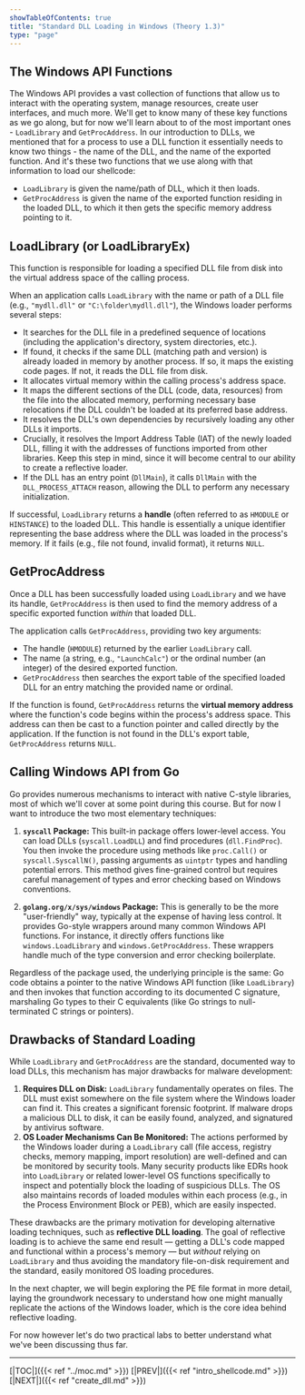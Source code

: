 ```yaml
---
showTableOfContents: true
title: "Standard DLL Loading in Windows (Theory 1.3)"
type: "page"
---
```

## The Windows API Functions
The Windows API provides a vast collection of functions that allow us to interact with the operating system, 
manage resources, create user interfaces, and much more. We'll get to know many of these key functions as we go along, 
but for now we'll learn about to of the most important ones - `LoadLibrary` and `GetProcAddress`. 
In our introduction to DLLs, we mentioned that for a process to use a DLL function it essentially needs to know two things - 
the name of the DLL, and the name of the exported function. And it's these two functions that we use along with that information 
to load our shellcode:
- `LoadLibrary` is given the name/path of DLL, which it then loads.
- `GetProcAddress` is given the name of the exported function residing in the loaded DLL, to which it then gets the specific memory address pointing to it.


## LoadLibrary (or LoadLibraryEx)
This function is responsible for loading a specified DLL file from disk into the virtual address space of the calling process.

When an application calls `LoadLibrary` with the name or path of a DLL file (e.g., `"mydll.dll"` or `"C:\folder\mydll.dll"`), 
the Windows loader performs several steps:
- It searches for the DLL file in a predefined sequence of locations (including the application's directory, system directories, etc.).
- If found, it checks if the same DLL (matching path and version) is already loaded in memory by another process. If so, it maps the existing code pages. If not, it reads the DLL file from disk.
- It allocates virtual memory within the calling process's address space.
- It maps the different sections of the DLL (code, data, resources) from the file into the allocated memory, performing necessary base relocations if the DLL couldn't be loaded at its preferred base address.
- It resolves the DLL's own dependencies by recursively loading any other DLLs it imports. 
- Crucially, it resolves the Import Address Table (IAT) of the newly loaded DLL, filling it with the addresses of functions imported from other libraries. Keep this step in mind, since it will become central to our ability to create a reflective loader.
- If the DLL has an entry point (`DllMain`), it calls `DllMain` with the `DLL_PROCESS_ATTACH` reason, allowing the DLL to perform any necessary initialization.

If successful, `LoadLibrary` returns a **handle** (often referred to as `HMODULE` or `HINSTANCE`) to the loaded DLL. 
This handle is essentially a unique identifier representing the base address where the DLL was loaded in the process's memory.
If it fails (e.g., file not found, invalid format), it returns `NULL`.

## GetProcAddress
Once a DLL has been successfully loaded using `LoadLibrary` and we have its handle, `GetProcAddress` is then used to find the memory 
address of a specific exported function _within_ that loaded DLL.

The application calls `GetProcAddress`, providing two key arguments:
- The handle (`HMODULE`) returned by the earlier `LoadLibrary` call.
- The name (a string, e.g., `"LaunchCalc"`) or the ordinal number (an integer) of the desired exported function.
- `GetProcAddress` then searches the export table of the specified loaded DLL for an entry matching the provided name or ordinal.

If the function is found, `GetProcAddress` returns the **virtual memory address** where the function's code begins within 
the process's address space. This address can then be cast to a function pointer and called directly by the application. 
If the function is not found in the DLL's export table, `GetProcAddress` returns `NULL`.


## Calling Windows API from Go

Go provides numerous mechanisms to interact with native C-style libraries, most of which we'll cover at some point during this course. 
But for now I want to introduce the two most elementary techniques:

1. **`syscall` Package:** This built-in package offers lower-level access. You can load DLLs (`syscall.LoadDLL`) and find procedures (`dll.FindProc`). You then invoke the procedure using methods like `proc.Call()` or `syscall.SyscallN()`, passing arguments as `uintptr` types and handling potential errors. This method gives fine-grained control but requires careful management of types and error checking based on Windows conventions.

2. **`golang.org/x/sys/windows` Package:** This is generally to be the more "user-friendly" way, typically at the expense of having less control. It provides Go-style wrappers around many common Windows API functions. For instance, it directly offers functions like `windows.LoadLibrary` and `windows.GetProcAddress`. These wrappers handle much of the type conversion and error checking boilerplate.


Regardless of the package used, the underlying principle is the same: Go code obtains a pointer to the native Windows API function (like `LoadLibrary`) and then invokes that function according to its documented C signature, marshaling Go types to their C equivalents (like Go strings to null-terminated C strings or pointers).

## Drawbacks of Standard Loading

While `LoadLibrary` and `GetProcAddress` are the standard, documented way to load DLLs, this mechanism has major drawbacks
for malware development:

1. **Requires DLL on Disk:** `LoadLibrary` fundamentally operates on files. The DLL must exist somewhere on the file system where the Windows loader can find it. This creates a significant forensic footprint. If malware drops a malicious DLL to disk, it can be easily found, analyzed, and signatured by antivirus software.
2. **OS Loader Mechanisms Can Be Monitored:** The actions performed by the Windows loader during a `LoadLibrary` call (file access, registry checks, memory mapping, import resolution) are well-defined and can be monitored by security tools. Many security products like EDRs hook into `LoadLibrary` or related lower-level OS functions specifically to inspect and potentially block the loading of suspicious DLLs. The OS also maintains records of loaded modules within each process (e.g., in the Process Environment Block or PEB), which are easily inspected.

These drawbacks are the primary motivation for developing alternative loading techniques, such as **reflective DLL loading**. The goal of reflective loading is to achieve the same end result — getting a DLL's code mapped and functional within a process's memory — but _without_ relying on `LoadLibrary` and thus avoiding the mandatory file-on-disk requirement and the standard, easily monitored OS loading procedures.

In the next chapter, we will begin exploring the PE file format in more detail, laying the groundwork necessary to understand how one might manually replicate the actions of the Windows loader, which is the core idea behind reflective loading.

For now however let's do two practical labs to better understand what we've been discussing thus far.

___
[|TOC|]({{< ref "../moc.md" >}})
[|PREV|]({{< ref "intro_shellcode.md" >}})
[|NEXT|]({{< ref "create_dll.md" >}})